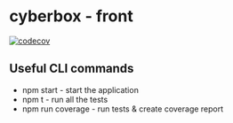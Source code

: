 # cyberbox - front

[![codecov](https://codecov.io/gh/devclub1/cyberbox/branch/react/graph/badge.svg?token=5KKATHGI8S)](https://codecov.io/gh/devclub1/cyberbox)

## Useful CLI commands
* npm start - start the application
* npm t - run all the tests
* npm run coverage - run tests & create coverage report